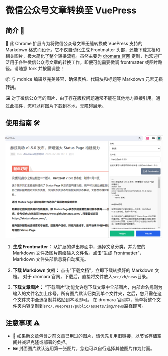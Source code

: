 # 微信公众号文章转换至 VuePress

## 简介 📖

🚀 此 Chrome 扩展专为将微信公众号文章无缝转换成 VuePress 支持的 Markdown 格式而设计。它不仅自动化生成 Frontmatter 头部，还能下载文档和相关图片，极大简化了整个转换流程。虽然主要为 [dromara 官网](https://github.com/dromara/dromara.github.io) 定制，也欢迎广泛用于各种微信公众号文章的转换工作，即便可能需要微调 frontmatter 或图片路径。请随意 fork 并按需调整！

📦 与 mdnice 编辑器完美兼容，确保表格、代码块和标题等 Markdown 元素无损转换。

🖼️ 对于微信公众号的图片，由于存在版权问题通常不能在其他地方直接引用。通过此插件，您可以将图片下载到本地，无障碍展示。

## 使用指南 🛠️

![例图](https://raw.githubusercontent.com/Cicici-Shi/wechat-doc-to-vuepress-md/main/example.png)

1. **生成 Frontmatter：**
   从扩展的弹出界面中，选择文章分类，并为您的 Markdown 文件及图片前缀输入文件名。点击“生成 Frontmatter”，Markdown 文件头部信息将自动填充。

2. **下载 Markdown 文档：**
   点击“下载文档”，立即下载转换好的 Markdown 文档。
   对于 dromara 官网，下载后，直接将文件放入`src/zh/news`目录。

3. **下载文章图片：**
   “下载图片”功能允许您下载文章中全部图片，内部命名规则为输入的文件名加上序号。所有图片默认归类到单个文件夹，之后，您只需在这个文件夹中全选复制并粘贴到本地即可。
   在 dromara 官网中，简单将整个文件夹内容复制到`src/.vuepress/public/assets/img/news`路径即可。

## 注意事项 ⚠️

- 🔄 如果新文章包含之前文章已用过的图片，请优先复用旧链接，以节省存储空间并减轻克隆或部署的负担。
- 🖼️ 封面图片默认选用第一张图片，您也可以自行选择其他图片作为封面。
